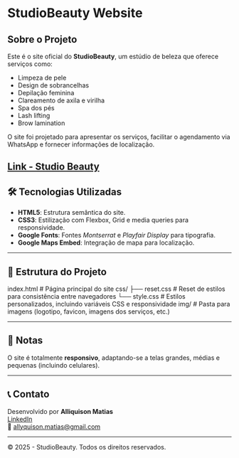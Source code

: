 # StudioBeauty Website

## Sobre o Projeto

Este é o site oficial do **StudioBeauty**, um estúdio de beleza que oferece serviços como:

- Limpeza de pele  
- Design de sobrancelhas  
- Depilação feminina  
- Clareamento de axila e virilha  
- Spa dos pés  
- Lash lifting  
- Brow lamination  

O site foi projetado para apresentar os serviços, facilitar o agendamento via WhatsApp e fornecer informações de localização.

[Link - Studio Beauty](https://maracicilia.vercel.app/)
---

## 🛠️ Tecnologias Utilizadas

- **HTML5**: Estrutura semântica do site.  
- **CSS3**: Estilização com Flexbox, Grid e media queries para responsividade.  
- **Google Fonts**: Fontes *Montserrat* e *Playfair Display* para tipografia.  
- **Google Maps Embed**: Integração de mapa para localização.

---

## 📁 Estrutura do Projeto

index.html # Página principal do site
css/
├── reset.css # Reset de estilos para consistência entre navegadores
└── style.css # Estilos personalizados, incluindo variáveis CSS e responsividade
img/ # Pasta para imagens (logotipo, favicon, imagens dos serviços, etc.)

---

## 🔎 Notas

O site é totalmente **responsivo**, adaptando-se a telas grandes, médias e pequenas (incluindo celulares).

---

## 📞 Contato

Desenvolvido por **Alliquison Matias**  
[LinkedIn](https://www.linkedin.com/in/alliquison-matias/)  
📧 allyquison.matias@gmail.com  

---

© 2025 - StudioBeauty. Todos os direitos reservados.
